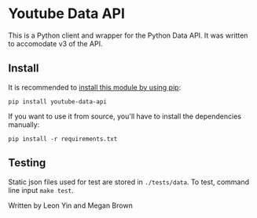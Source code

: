 # Youtube Data API
This is a Python client and wrapper for the Python Data API. It was written to accomodate v3 of the API.<br>

## Install

It is recommended to [install this module by using pip](https://pypi.org/project/youtube-data-api/):

```
pip install youtube-data-api
```

If you want to use it from source, you'll have to install the dependencies manually:

```
pip install -r requirements.txt
```

## Testing
Static json files used for test are stored in `./tests/data`.
To test, command line input `make test`.

Written by Leon Yin and Megan Brown
